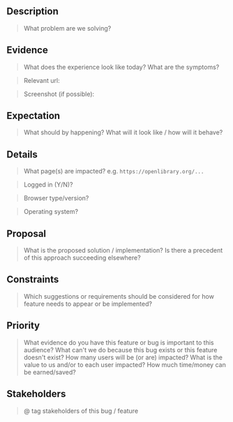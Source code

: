 ## Description
> What problem are we solving?

## Evidence 
> What does the experience look like today? What are the symptoms?

> Relevant url:

> Screenshot (if possible):

## Expectation
> What should by happening? What will it look like / how will it behave?

## Details
> What page(s) are impacted?
e.g. `https://openlibrary.org/...`

> Logged in (Y/N)?

> Browser type/version?

> Operating system?

## Proposal
> What is the proposed solution / implementation? Is there a precedent of this approach succeeding elsewhere?

## Constraints
> Which suggestions or requirements should be considered for how feature needs to appear or be implemented?

## Priority
> What evidence do you have this feature or bug is important to this audience? What can't we do because this bug exists or this feature doesn't  exist? How many users will be (or are) impacted? What is the value to us and/or to each user impacted? How much time/money can be earned/saved?

## Stakeholders
> @ tag stakeholders of this bug / feature
